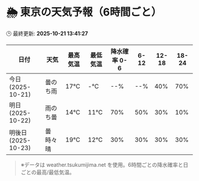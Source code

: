 # 🌦️ 東京の天気予報（6時間ごと）

🕒 最終更新: **2025-10-21 13:41:27**

| 日付 | 天気 | 最高気温 | 最低気温 | 降水確率 0-6 | 6-12 | 12-18 | 18-24 |
|------|------|----------|----------|------------|------|------|------|
| 今日 (2025-10-21) | 曇のち雨 | 17℃ | -℃ | --% | --% | 40% | 70% |
| 明日 (2025-10-22) | 雨のち曇 | 14℃ | 11℃ | 70% | 50% | 30% | 10% |
| 明後日 (2025-10-23) | 曇時々晴 | 19℃ | 12℃ | 30% | 30% | 30% | 30% |

> ※データは weather.tsukumijima.net を使用。6時間ごとの降水確率と日ごとの最高/最低気温。